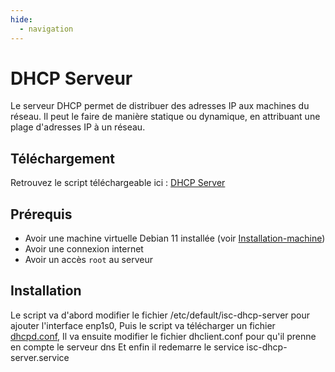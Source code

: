 ```yaml
---
hide:
  - navigation
---
```

# DHCP Serveur

Le serveur DHCP permet de distribuer des adresses IP aux machines du réseau. Il peut le faire de manière statique ou dynamique, en attribuant une plage d'adresses IP à un réseau.

## Téléchargement

Retrouvez le script téléchargeable ici : [DHCP Server](https://raw.githubusercontent.com/AngarosGamer/SAE4/main/dhcp/dhcp_install_server.sh)

## Prérequis

- Avoir une machine virtuelle Debian 11 installée (voir [Installation-machine](../installation-machine.md))
- Avoir une connexion internet
- Avoir un accès `root` au serveur

## Installation

Le script va d'abord modifier le fichier /etc/default/isc-dhcp-server pour ajouter l'interface enp1s0,
Puis le script va télécharger un fichier [dhcpd.conf](https://raw.githubusercontent.com/AngarosGamer/SAE4/main/dhcp/dhcpd.conf),
Il va ensuite modifier le fichier dhclient.conf pour qu'il prenne en compte le serveur dns
Et enfin il redemarre le service isc-dhcp-server.service
